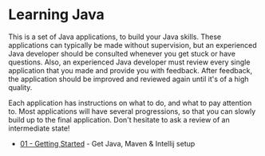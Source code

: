 Learning Java
===

This is a set of Java applications, to build your Java skills. These applications can typically be made without supervision, but an experienced Java developer should be consulted whenever you get stuck or have questions. Also, an experienced Java developer must review every single application that you made and provide you with feedback. After feedback, the application should be improved and reviewed again until it's of a high quality.

 Each application has instructions on what to do, and what to pay attention to. Most applications will have several progressions, so that you can slowly build up to the final application. Don't hesitate to ask a review of an intermediate state!

 * [01 - Getting Started](projects/01-getting-started.md) - Get Java, Maven & Intellij setup
